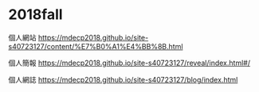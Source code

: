 # 2018fall

個人網站 https://mdecp2018.github.io/site-s40723127/content/%E7%B0%A1%E4%BB%8B.html

個人簡報 https://mdecp2018.github.io/site-s40723127/reveal/index.html#/

個人網誌 https://mdecp2018.github.io/site-s40723127/blog/index.html

